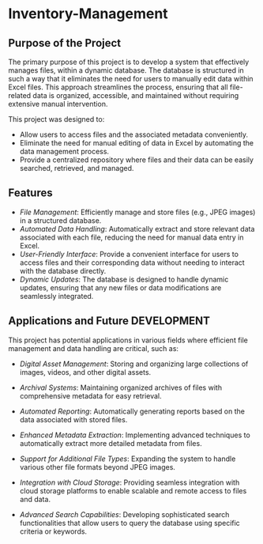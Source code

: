 # Inventory-Management


## Purpose of the Project

The primary purpose of this project is to develop a system that effectively manages files, within a dynamic database. The database is structured in such a way that it eliminates the need for users to manually edit data within Excel files. This approach streamlines the process, ensuring that all file-related data is organized, accessible, and maintained without requiring extensive manual intervention.


This project was designed to:
- Allow users to access files and the associated metadata conveniently.
- Eliminate the need for manual editing of data in Excel by automating the data management process.
- Provide a centralized repository where files and their data can be easily searched, retrieved, and managed.

## Features

- *File Management*: Efficiently manage and store files (e.g., JPEG images) in a structured database.
- *Automated Data Handling*: Automatically extract and store relevant data associated with each file, reducing the need for manual data entry in Excel.
- *User-Friendly Interface*: Provide a convenient interface for users to access files and their corresponding data without needing to interact with the database directly.
- *Dynamic Updates*: The database is designed to handle dynamic updates, ensuring that any new files or data modifications are seamlessly integrated.



## Applications and Future DEVELOPMENT

This project has potential applications in various fields where efficient file management and data handling are critical, such as:

- *Digital Asset Management*: Storing and organizing large collections of images, videos, and other digital assets.
- *Archival Systems*: Maintaining organized archives of files with comprehensive metadata for easy retrieval.
- *Automated Reporting*: Automatically generating reports based on the data associated with stored files.

- *Enhanced Metadata Extraction*: Implementing advanced techniques to automatically extract more detailed metadata from files.
- *Support for Additional File Types*: Expanding the system to handle various other file formats beyond JPEG images.
- *Integration with Cloud Storage*: Providing seamless integration with cloud storage platforms to enable scalable and remote access to files and data.
- *Advanced Search Capabilities*: Developing sophisticated search functionalities that allow users to query the database using specific criteria or keywords.
